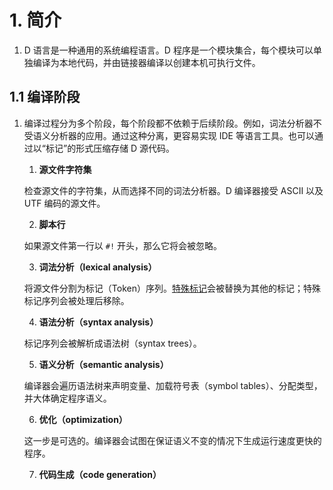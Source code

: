 # 1. 简介

1. D 语言是一种通用的系统编程语言。D 程序是一个模块集合，每个模块可以单独编译为本地代码，并由链接器编译以创建本机可执行文件。


## 1.1 编译阶段

1. 编译过程分为多个阶段，每个阶段都不依赖于后续阶段。例如，词法分析器不受语义分析器的应用。通过这种分离，更容易实现 IDE 等语言工具。也可以通过以“标记”的形式压缩存储 D 源代码。

    1. **源文件字符集**

    检查源文件的字符集，从而选择不同的词法分析器。D 编译器接受 ASCII 以及 UTF 编码的源文件。

    2. **脚本行**
    
    如果源文件第一行以 `#!` 开头，那么它将会被忽略。
    
    3. **词法分析（lexical analysis）**
    
    将源文件分割为标记（Token）序列。[特殊标记](https://dlang.org/spec/lex.html#specialtokens)会被替换为其他的标记；特殊标记序列会被处理后移除。
    
    4. **语法分析（syntax analysis）**
    
    标记序列会被解析成语法树（syntax trees）。
    
    5. **语义分析（semantic analysis）**
    
    编译器会遍历语法树来声明变量、加载符号表（symbol tables）、分配类型，并大体确定程序语义。
    
    6. **优化（optimization）**
    
    这一步是可选的。编译器会试图在保证语义不变的情况下生成运行速度更快的程序。
    
    7. **代码生成（code generation）**
    
    